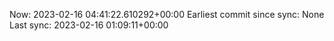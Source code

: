 Now: 2023-02-16 04:41:22.610292+00:00 Earliest commit since sync: None Last sync: 2023-02-16 01:09:11+00:00
